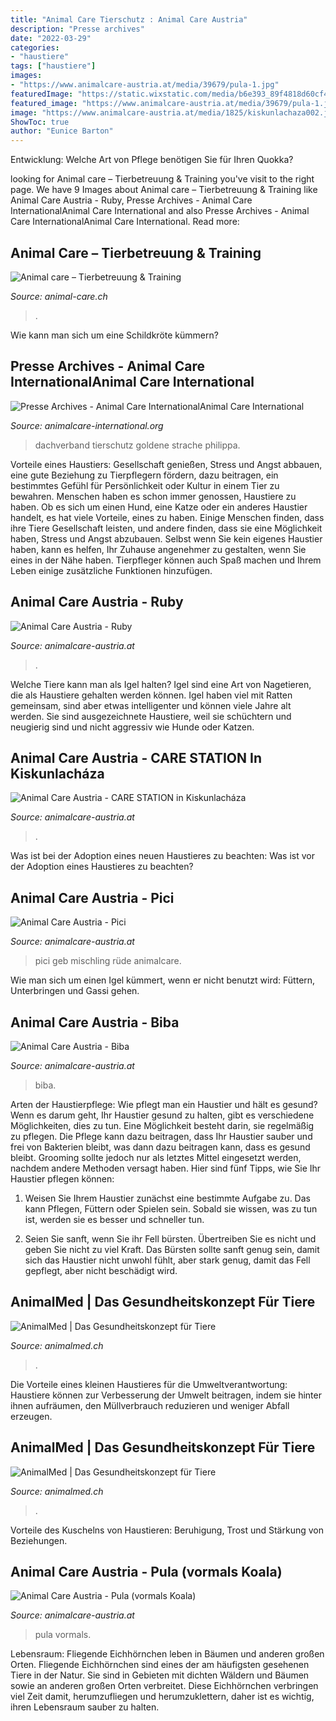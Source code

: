 ```yaml
---
title: "Animal Care Tierschutz : Animal Care Austria"
description: "Presse archives"
date: "2022-03-29"
categories:
- "haustiere"
tags: ["haustiere"]
images:
- "https://www.animalcare-austria.at/media/39679/pula-1.jpg"
featuredImage: "https://static.wixstatic.com/media/b6e393_89f4818d60cf4c22829b007eb517bd60~mv2_d_4729_3153_s_4_2.jpg/v1/fill/w_2500,h_1666,al_c/b6e393_89f4818d60cf4c22829b007eb517bd60~mv2_d_4729_3153_s_4_2.jpg"
featured_image: "https://www.animalcare-austria.at/media/39679/pula-1.jpg"
image: "https://www.animalcare-austria.at/media/1825/kiskunlachaza002.jpg"
ShowToc: true
author: "Eunice Barton"
---
```



Entwicklung: Welche Art von Pflege benötigen Sie für Ihren Quokka?

	

		
looking for Animal care – Tierbetreuung &amp; Training you've visit to the right page. We have 9 Images about Animal care – Tierbetreuung &amp; Training like Animal Care Austria - Ruby, Presse Archives - Animal Care InternationalAnimal Care International and also Presse Archives - Animal Care InternationalAnimal Care International. Read more:
		
    
## Animal Care – Tierbetreuung &amp; Training

<img loading=lazy src="https://www.animal-care.ch/wp-content/uploads/2019/07/image-gallery-050.jpg" onerror="this.onerror=null;this.src='https://tse2.mm.bing.net/th?id=OIP.biUvR6ShocweEYqSjceqsAHaDk&amp;pid=15.1';" alt="Animal care – Tierbetreuung &amp; Training">

_Source: animal-care.ch_

>. 

	

Wie kann man sich um eine Schildkröte kümmern?

    
## Presse Archives - Animal Care InternationalAnimal Care International

<img loading=lazy src="http://www.animalcare-international.org/wordpress/wp-content/uploads/2018/05/GoldenesWienerherz2018_1.jpg" onerror="this.onerror=null;this.src='https://tse3.mm.bing.net/th?id=OIP.eHZO8_M9feIgXIO52yCqbwHaFl&amp;pid=15.1';" alt="Presse Archives - Animal Care InternationalAnimal Care International">

_Source: animalcare-international.org_

>dachverband tierschutz goldene strache philippa. 

	

Vorteile eines Haustiers: Gesellschaft genießen, Stress und Angst abbauen, eine gute Beziehung zu Tierpflegern fördern, dazu beitragen, ein bestimmtes Gefühl für Persönlichkeit oder Kultur in einem Tier zu bewahren.
Menschen haben es schon immer genossen, Haustiere zu haben. Ob es sich um einen Hund, eine Katze oder ein anderes Haustier handelt, es hat viele Vorteile, eines zu haben. Einige Menschen finden, dass ihre Tiere Gesellschaft leisten, und andere finden, dass sie eine Möglichkeit haben, Stress und Angst abzubauen. Selbst wenn Sie kein eigenes Haustier haben, kann es helfen, Ihr Zuhause angenehmer zu gestalten, wenn Sie eines in der Nähe haben. Tierpfleger können auch Spaß machen und Ihrem Leben einige zusätzliche Funktionen hinzufügen.

    
## Animal Care Austria - Ruby

<img loading=lazy src="https://www.animalcare-austria.at/media/67877/ruby_1.jpg?anchor=center&amp;mode=crop&amp;width=720&amp;height=512&amp;rnd=132502018550000000" onerror="this.onerror=null;this.src='https://tse2.mm.bing.net/th?id=OIP.vxb4H87gNk8jtDQUuCW6LwHaFR&amp;pid=15.1';" alt="Animal Care Austria - Ruby">

_Source: animalcare-austria.at_

>. 

	

Welche Tiere kann man als Igel halten?
Igel sind eine Art von Nagetieren, die als Haustiere gehalten werden können. Igel haben viel mit Ratten gemeinsam, sind aber etwas intelligenter und können viele Jahre alt werden. Sie sind ausgezeichnete Haustiere, weil sie schüchtern und neugierig sind und nicht aggressiv wie Hunde oder Katzen.

    
## Animal Care Austria - CARE STATION In Kiskunlacháza

<img loading=lazy src="https://www.animalcare-austria.at/media/1825/kiskunlachaza002.jpg" onerror="this.onerror=null;this.src='https://tse2.mm.bing.net/th?id=OIP.Sgo4kaSuzXOsY24tn69cxAHaFS&amp;pid=15.1';" alt="Animal Care Austria - CARE STATION in Kiskunlacháza">

_Source: animalcare-austria.at_

>. 

	

Was ist bei der Adoption eines neuen Haustieres zu beachten: Was ist vor der Adoption eines Haustieres zu beachten?

    
## Animal Care Austria - Pici

<img loading=lazy src="https://www.animalcare-austria.at/media/66143/pici_1.jpg" onerror="this.onerror=null;this.src='https://tse4.mm.bing.net/th?id=OIP.AcFboE5kArkk69F9wXjRkgHaJF&amp;pid=15.1';" alt="Animal Care Austria - Pici">

_Source: animalcare-austria.at_

>pici geb mischling rüde animalcare. 

	

Wie man sich um einen Igel kümmert, wenn er nicht benutzt wird: Füttern, Unterbringen und Gassi gehen.

    
## Animal Care Austria - Biba

<img loading=lazy src="https://www.animalcare-austria.at/media/68179/biba_titer_032020_715x900.jpg?anchor=center&amp;mode=crop&amp;width=720&amp;height=512&amp;rnd=132422181520000000" onerror="this.onerror=null;this.src='https://tse3.mm.bing.net/th?id=OIP.Qu-66zK5ci_91k3qfFssWAHaFR&amp;pid=15.1';" alt="Animal Care Austria - Biba">

_Source: animalcare-austria.at_

>biba. 

	

Arten der Haustierpflege: Wie pflegt man ein Haustier und hält es gesund?
Wenn es darum geht, Ihr Haustier gesund zu halten, gibt es verschiedene Möglichkeiten, dies zu tun. Eine Möglichkeit besteht darin, sie regelmäßig zu pflegen. Die Pflege kann dazu beitragen, dass Ihr Haustier sauber und frei von Bakterien bleibt, was dann dazu beitragen kann, dass es gesund bleibt. Grooming sollte jedoch nur als letztes Mittel eingesetzt werden, nachdem andere Methoden versagt haben. Hier sind fünf Tipps, wie Sie Ihr Haustier pflegen können:
1) Weisen Sie Ihrem Haustier zunächst eine bestimmte Aufgabe zu. Das kann Pflegen, Füttern oder Spielen sein. Sobald sie wissen, was zu tun ist, werden sie es besser und schneller tun.

2) Seien Sie sanft, wenn Sie ihr Fell bürsten. Übertreiben Sie es nicht und geben Sie nicht zu viel Kraft. Das Bürsten sollte sanft genug sein, damit sich das Haustier nicht unwohl fühlt, aber stark genug, damit das Fell gepflegt, aber nicht beschädigt wird.

    
## AnimalMed | Das Gesundheitskonzept Für Tiere

<img loading=lazy src="https://static.wixstatic.com/media/b6e393_89f4818d60cf4c22829b007eb517bd60~mv2_d_4729_3153_s_4_2.jpg/v1/fill/w_2500,h_1666,al_c/b6e393_89f4818d60cf4c22829b007eb517bd60~mv2_d_4729_3153_s_4_2.jpg" onerror="this.onerror=null;this.src='https://tse1.mm.bing.net/th?id=OIP.QIajfInEW8n8M0QWoLsLwgHaE7&amp;pid=15.1';" alt="AnimalMed | Das Gesundheitskonzept für Tiere">

_Source: animalmed.ch_

>. 

	

Die Vorteile eines kleinen Haustieres für die Umweltverantwortung: Haustiere können zur Verbesserung der Umwelt beitragen, indem sie hinter ihnen aufräumen, den Müllverbrauch reduzieren und weniger Abfall erzeugen.

    
## AnimalMed | Das Gesundheitskonzept Für Tiere

<img loading=lazy src="https://static.wixstatic.com/media/b6e393_89f4818d60cf4c22829b007eb517bd60~mv2_d_4729_3153_s_4_2.jpg/v1/fill/w_4729,h_3153,al_c/b6e393_89f4818d60cf4c22829b007eb517bd60~mv2_d_4729_3153_s_4_2.jpg" onerror="this.onerror=null;this.src='https://tse2.mm.bing.net/th?id=OIP.F43RZutjHD0KFGFJ6sfxsgHaE8&amp;pid=15.1';" alt="AnimalMed | Das Gesundheitskonzept für Tiere">

_Source: animalmed.ch_

>. 

	

Vorteile des Kuschelns von Haustieren: Beruhigung, Trost und Stärkung von Beziehungen.

    
## Animal Care Austria - Pula (vormals Koala)

<img loading=lazy src="https://www.animalcare-austria.at/media/39679/pula-1.jpg" onerror="this.onerror=null;this.src='https://tse1.mm.bing.net/th?id=OIP.cvpZtY2c7DA3AI_ILFfeFAHaFj&amp;pid=15.1';" alt="Animal Care Austria - Pula (vormals Koala)">

_Source: animalcare-austria.at_

>pula vormals. 

	

Lebensraum: Fliegende Eichhörnchen leben in Bäumen und anderen großen Orten.
Fliegende Eichhörnchen sind eines der am häufigsten gesehenen Tiere in der Natur. Sie sind in Gebieten mit dichten Wäldern und Bäumen sowie an anderen großen Orten verbreitet. Diese Eichhörnchen verbringen viel Zeit damit, herumzufliegen und herumzuklettern, daher ist es wichtig, ihren Lebensraum sauber zu halten.

